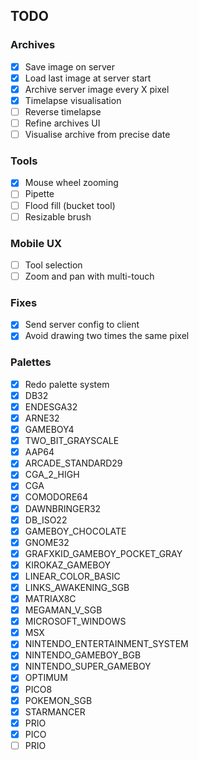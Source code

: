 ## TODO

### Archives
- [x] Save image on server
- [x] Load last image at server start
- [x] Archive server image every X pixel
- [x] Timelapse visualisation
- [ ] Reverse timelapse
- [ ] Refine archives UI
- [ ] Visualise archive from precise date

### Tools
- [x] Mouse wheel zooming
- [ ] Pipette
- [ ] Flood fill (bucket tool)
- [ ] Resizable brush

### Mobile UX
- [ ] Tool selection
- [ ] Zoom and pan with multi-touch

### Fixes
- [x] Send server config to client
- [x] Avoid drawing two times the same pixel

### Palettes
- [x] Redo palette system
- [x] DB32
- [x] ENDESGA32
- [x] ARNE32
- [x] GAMEBOY4
- [x] TWO_BIT_GRAYSCALE
- [x] AAP64
- [x] ARCADE_STANDARD29
- [x] CGA_2_HIGH
- [x] CGA
- [x] COMODORE64
- [x] DAWNBRINGER32
- [x] DB_ISO22
- [x] GAMEBOY_CHOCOLATE
- [x] GNOME32
- [x] GRAFXKID_GAMEBOY_POCKET_GRAY
- [x] KIROKAZ_GAMEBOY
- [x] LINEAR_COLOR_BASIC
- [x] LINKS_AWAKENING_SGB
- [x] MATRIAX8C
- [x] MEGAMAN_V_SGB
- [x] MICROSOFT_WINDOWS
- [x] MSX
- [x] NINTENDO_ENTERTAINMENT_SYSTEM
- [x] NINTENDO_GAMEBOY_BGB
- [x] NINTENDO_SUPER_GAMEBOY
- [x] OPTIMUM
- [x] PICO8
- [x] POKEMON_SGB
- [x] STARMANCER
- [x] PRIO
- [x] PICO
- [ ] PRIO